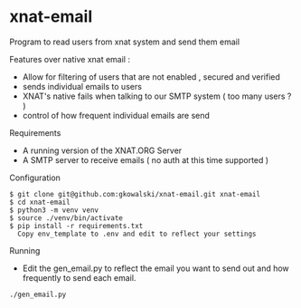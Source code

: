 # xnat-email
Program to read users from xnat system and send them email

Features over native xnat email : 

- Allow for filtering of users that are not enabled , secured and verified
- sends individual emails to users 
- XNAT's native fails when talking to our SMTP system ( too many users ? )
- control of how frequent individual emails are send

Requirements
- A running version of the XNAT.ORG Server
- A SMTP server to receive emails ( no auth at this time supported ) 

Configuration

``` 
$ git clone git@github.com:gkowalski/xnat-email.git xnat-email
$ cd xnat-email
$ python3 -m venv venv
$ source ./venv/bin/activate
$ pip install -r requirements.txt
  Copy env_template to .env and edit to reflect your settings
```

Running 
- Edit the gen_email.py to reflect the email you want to send out and how frequently to send each email.
```angular2html
./gen_email.py
```
